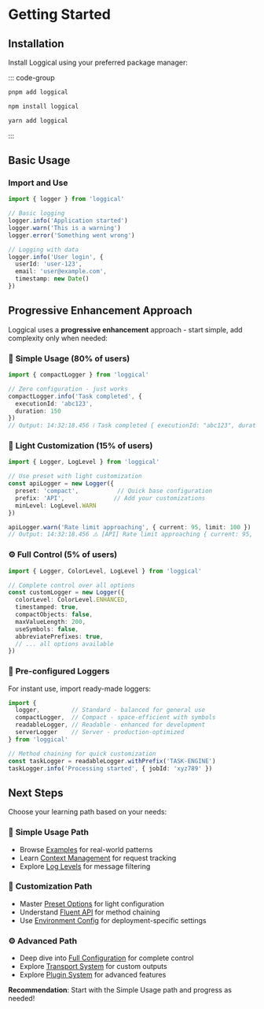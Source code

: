 # Getting Started

## Installation

Install Loggical using your preferred package manager:

::: code-group

```bash [pnpm]
pnpm add loggical
```

```bash [npm]
npm install loggical
```

```bash [yarn]
yarn add loggical
```

:::

## Basic Usage

### Import and Use

```typescript
import { logger } from 'loggical'

// Basic logging
logger.info('Application started')
logger.warn('This is a warning')
logger.error('Something went wrong')

// Logging with data
logger.info('User login', {
  userId: 'user-123',
  email: 'user@example.com',
  timestamp: new Date()
})
```

## Progressive Enhancement Approach

Loggical uses a **progressive enhancement** approach - start simple, add complexity only when needed:

### 🎯 **Simple Usage (80% of users)**

```typescript
import { compactLogger } from 'loggical'

// Zero configuration - just works
compactLogger.info('Task completed', { 
  executionId: 'abc123', 
  duration: 150 
})
// Output: 14:32:18.456 ℹ️ Task completed { executionId: "abc123", duration: 150ms }
```

### 🔧 **Light Customization (15% of users)**

```typescript
import { Logger, LogLevel } from 'loggical'

// Use preset with light customization
const apiLogger = new Logger({
  preset: 'compact',           // Quick base configuration
  prefix: 'API',              // Add your customizations
  minLevel: LogLevel.WARN
})

apiLogger.warn('Rate limit approaching', { current: 95, limit: 100 })
// Output: 14:32:18.456 ⚠️ [API] Rate limit approaching { current: 95, limit: 100 }
```

### ⚙️ **Full Control (5% of users)**

```typescript
import { Logger, ColorLevel, LogLevel } from 'loggical'

// Complete control over all options
const customLogger = new Logger({
  colorLevel: ColorLevel.ENHANCED,
  timestamped: true,
  compactObjects: false,
  maxValueLength: 200,
  useSymbols: false,
  abbreviatePrefixes: true,
  // ... all options available
})
```

### 🚀 **Pre-configured Loggers**

For instant use, import ready-made loggers:

```typescript
import { 
  logger,         // Standard - balanced for general use
  compactLogger,  // Compact - space-efficient with symbols
  readableLogger, // Readable - enhanced for development
  serverLogger    // Server - production-optimized
} from 'loggical'

// Method chaining for quick customization
const taskLogger = readableLogger.withPrefix('TASK-ENGINE')
taskLogger.info('Processing started', { jobId: 'xyz789' })
```

## Next Steps

Choose your learning path based on your needs:

### 🚀 **Simple Usage Path**
- Browse [Examples](/examples/) for real-world patterns
- Learn [Context Management](/api/Class.Logger#withcontext) for request tracking
- Explore [Log Levels](/api/Variable.LogLevel) for message filtering

### 🔧 **Customization Path**
- Master [Preset Options](/api/Interface.LoggerOptions) for light configuration
- Understand [Fluent API](/api/Class.Logger#withprefix) for method chaining
- Use [Environment Config](/api/Function.getEnvironmentConfig) for deployment-specific settings

### ⚙️ **Advanced Path**
- Deep dive into [Full Configuration](/api/Interface.LoggerOptions) for complete control
- Explore [Transport System](/api/Class.ConsoleTransport) for custom outputs
- Explore [Plugin System](/api/Class.Logger#plugins) for advanced features

**Recommendation**: Start with the Simple Usage path and progress as needed!
